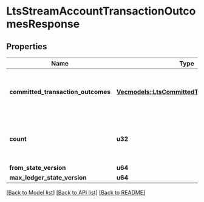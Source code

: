 # LtsStreamAccountTransactionOutcomesResponse

## Properties

Name | Type | Description | Notes
------------ | ------------- | ------------- | -------------
**committed_transaction_outcomes** | [**Vec<models::LtsCommittedTransactionOutcome>**](LtsCommittedTransactionOutcome.md) | A committed transaction outcomes list starting from the `from_state_version` (inclusive). | 
**count** | **u32** | An integer between `0` and `10000`, giving the total count of transactions in the returned response | 
**from_state_version** | **u64** |  | 
**max_ledger_state_version** | **u64** |  | 

[[Back to Model list]](../README.md#documentation-for-models) [[Back to API list]](../README.md#documentation-for-api-endpoints) [[Back to README]](../README.md)


